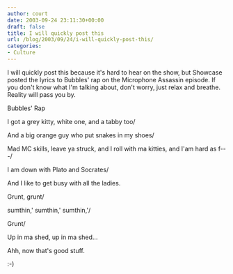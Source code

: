 ```yaml
---
author: court
date: 2003-09-24 23:11:30+00:00
draft: false
title: I will quickly post this
url: /blog/2003/09/24/i-will-quickly-post-this/
categories:
- Culture
---
```


I will quickly post this because it's hard to hear on the show, but Showcase posted the lyrics to Bubbles' rap on the Microphone Assassin episode.  If you don't know what I'm talking about, don't worry, just relax and breathe.  Reality will pass you by.




Bubbles' Rap




I got a grey kitty, white one, and a tabby too/  

And a big orange guy who put snakes in my shoes/  

Mad MC skills, leave ya struck, and I roll with ma kitties, and I'am hard as f---/ 




I am down with Plato and Socrates/  

And I like to get busy with all the ladies.  

Grunt, grunt/  

sumthin,' sumthin,' sumthin,'/  

Grunt/  

Up in ma shed, up in ma shed...




Ahh, now that's good stuff.




:-)




